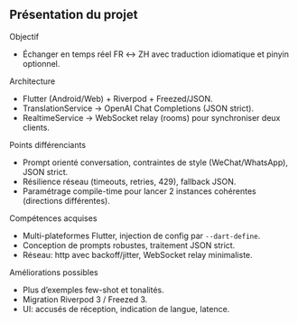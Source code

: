 ## Présentation du projet

Objectif
- Échanger en temps réel FR ↔ ZH avec traduction idiomatique et pinyin optionnel.

Architecture
- Flutter (Android/Web) + Riverpod + Freezed/JSON.
- TranslationService → OpenAI Chat Completions (JSON strict).
- RealtimeService → WebSocket relay (rooms) pour synchroniser deux clients.

Points différenciants
- Prompt orienté conversation, contraintes de style (WeChat/WhatsApp), JSON strict.
- Résilience réseau (timeouts, retries, 429), fallback JSON.
- Paramétrage compile-time pour lancer 2 instances cohérentes (directions différentes).

Compétences acquises
- Multi-plateformes Flutter, injection de config par `--dart-define`.
- Conception de prompts robustes, traitement JSON strict.
- Réseau: http avec backoff/jitter, WebSocket relay minimaliste.

Améliorations possibles
- Plus d’exemples few-shot et tonalités.
- Migration Riverpod 3 / Freezed 3.
- UI: accusés de réception, indication de langue, latence.


